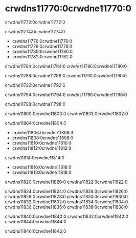 <a name="internal_dicts"></a>

# crwdns11770:0crwdne11770:0

crwdns11772:0crwdne11772:0

crwdns11774:0crwdne11774:0

- crwdns11776:0crwdne11776:0
- crwdns11778:0crwdne11778:0
- crwdns11780:0crwdne11780:0
- crwdns11782:0crwdne11782:0

crwdns11784:0crwdne11784:0 crwdns11786:0crwdne11786:0

crwdns11788:0crwdne11788:0 crwdns11790:0crwdne11790:0

crwdns11792:0crwdne11792:0

crwdns11794:0crwdne11794:0 crwdns11796:0crwdne11796:0

crwdns11798:0crwdne11798:0

crwdns11800:0crwdne11800:0 crwdns11802:0crwdne11802:0

crwdns11804:0crwdne11804:0

- crwdns11806:0crwdne11806:0
- crwdns11808:0crwdne11808:0
- crwdns11810:0crwdne11810:0
- crwdns11812:0crwdne11812:0

crwdns11814:0crwdne11814:0

- crwdns11816:0crwdne11816:0
- crwdns11818:0crwdne11818:0

crwdns11820:0crwdne11820:0 crwdns11822:0crwdne11822:0

crwdns11824:0crwdne11824:0 crwdns11826:0crwdne11826:0 crwdns11828:0crwdne11828:0 crwdns11830:0crwdne11830:0 crwdns11832:0crwdne11832:0 crwdns11834:0crwdne11834:0 crwdns11836:0crwdne11836:0 crwdns11838:0crwdne11838:0

crwdns11840:0crwdne11840:0 crwdns11842:0crwdne11842:0 crwdns11844:0crwdne11844:0

crwdns11846:0crwdne11846:0